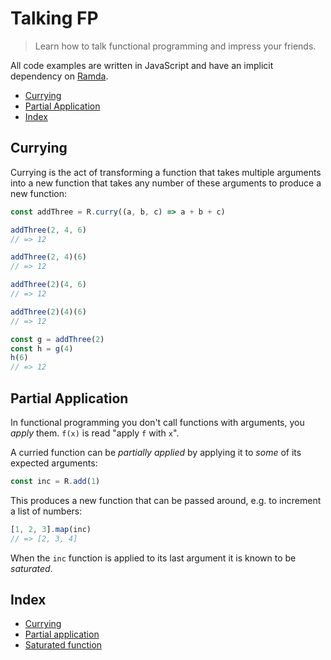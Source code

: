 # Talking FP

> Learn how to talk functional programming and impress your friends.

All code examples are written in JavaScript and have an implicit dependency on [Ramda](http://ramdajs.com/).

- [Currying](#currying)
- [Partial Application](#partial-application)
- [Index](#index)

## Currying

Currying is the act of transforming a function that takes multiple arguments into a new function that takes any number of these arguments to produce a new function:

```js
const addThree = R.curry((a, b, c) => a + b + c)

addThree(2, 4, 6)
// => 12

addThree(2, 4)(6)
// => 12

addThree(2)(4, 6)
// => 12

addThree(2)(4)(6)
// => 12

const g = addThree(2)
const h = g(4)
h(6)
// => 12
```

## Partial Application

In functional programming you don't call functions with arguments, you *apply* them. `f(x)` is read "apply `f` with `x`".

A curried function can be *partially applied* by applying it to *some* of its expected arguments:

```js
const inc = R.add(1)
```

This produces a new function that can be passed around, e.g. to increment a list of numbers:

```js
[1, 2, 3].map(inc)
// => [2, 3, 4]
```

When the `inc` function is applied to its last argument it is known to be *saturated*.

## Index

- [Currying](#currying)
- [Partial application](#partial-application)
- [Saturated function](#partial-application)
